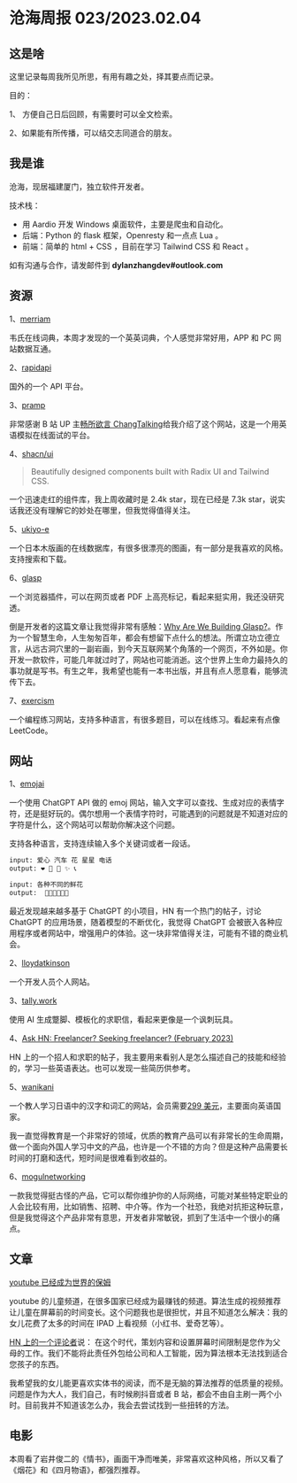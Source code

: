 # 沧海周报 023/2023.02.04

## 这是啥

这里记录每周我所见所思，有用有趣之处，择其要点而记录。

目的：

1、 方便自己日后回顾，有需要时可以全文检索。

2、如果能有所传播，可以结交志同道合的朋友。

## 我是谁

沧海，现居福建厦门，独立软件开发者。

技术栈：

- 用 Aardio 开发 Windows 桌面软件，主要是爬虫和自动化。
- 后端：Python 的 flask 框架，Openresty 和一点点 Lua 。
- 前端：简单的 html + CSS ，目前在学习 Tailwind CSS 和 React 。

如有沟通与合作，请发邮件到 **dylanzhangdev#outlook.com**

## 资源

1、[merriam](https://www.merriam-webster.com/)

韦氏在线词典，本周才发现的一个英英词典，个人感觉非常好用，APP 和 PC 网站数据互通。

2、[rapidapi](https://rapidapi.com/)

国外的一个 API 平台。

3、[pramp](https://www.pramp.com/#/)

非常感谢 B 站 UP 主[畅所欲言 ChangTalking](https://space.bilibili.com/3493088009914487)给我介绍了这个网站，这是一个用英语模拟在线面试的平台。

4、[shacn/ui](https://ui.shadcn.com/docs)

> Beautifully designed components built with Radix UI and Tailwind CSS.

一个迅速走红的组件库，我上周收藏时是 2.4k star，现在已经是 7.3k star，说实话我还没有理解它的妙处在哪里，但我觉得值得关注。

5、[ukiyo-e](https://ukiyo-e.org/)

一个日本木版画的在线数据库，有很多很漂亮的图画，有一部分是我喜欢的风格。支持搜索和下载。

6、[glasp](https://glasp.co/)

一个浏览器插件，可以在网页或者 PDF 上高亮标记，看起来挺实用，我还没研究透。

倒是开发者的这篇文章让我觉得非常有感触：[Why Are We Building Glasp?](https://glasp.co/articles/why-are-we-building-glasp)。作为一个智慧生命，人生匆匆百年，都会有想留下点什么的想法。所谓立功立德立言，从远古洞穴里的一副岩画，到今天互联网某个角落的一个网页，不外如是。你开发一款软件，可能几年就过时了，网站也可能消逝。这个世界上生命力最持久的事功就是写书。有生之年，我希望也能有一本书出版，并且有点人愿意看，能够流传下去。

7、[exercism](https://exercism.org/)

一个编程练习网站，支持多种语言，有很多题目，可以在线练习。看起来有点像 LeetCode。

## 网站

1、[emojai](https://www.emojai.app/)

一个使用 ChatGPT API 做的 emoj 网站，输入文字可以查找、生成对应的表情字符，还是挺好玩的。偶尔想用一个表情字符时，可能遇到的问题就是不知道对应的字符是什么，这个网站可以帮助你解决这个问题。

支持各种语言，支持连续输入多个关键词或者一段话。

```bash
input: 爱心 汽车 花 星星 电话
output: ❤️ 🚗 💐 ✨ 📞

input: 各种不同的鲜花
output:  💐🌹🌺🌻🌼🌷
```

最近发现越来越多基于 ChatGPT 的小项目，HN 有一个热门的帖子，讨论 ChatGPT 的应用场景，随着模型的不断优化，我觉得 ChatGPT 会被嵌入各种应用程序或者网站中，增强用户的体验。这一块非常值得关注，可能有不错的商业机会。

2、[lloydatkinson](https://www.lloydatkinson.net/)

一个开发人员个人网站。

3、[tally.work](https://tally.work/)

使用 AI 生成蹩脚、模板化的求职信，看起来更像是一个讽刺玩具。

4、[Ask HN: Freelancer? Seeking freelancer? (February 2023)](https://hackerweb.app/#/item/34612352)

HN 上的一个招人和求职的帖子，我主要用来看别人是怎么描述自己的技能和经验的，学习一些英语表达。也可以发现一些简历供参考。

5、[wanikani](https://www.wanikani.com/about)

一个教人学习日语中的汉字和词汇的网站，会员需要[299 美元](https://www.tofugu.com/news/wanikani-sale-2022/)，主要面向英语国家。

我一直觉得教育是一个非常好的领域，优质的教育产品可以有非常长的生命周期，做一个面向外国人学习中文的产品，也许是一个不错的方向？但是这种产品需要长时间的打磨和迭代，短时间是很难看到收益的。

6、[mogulnetworking](https://mogulnetworking.com/)

一款我觉得挺古怪的产品，它可以帮你维护你的人际网络，可能对某些特定职业的人会比较有用，比如销售、招聘、中介等。作为一个社恐，我绝对抗拒这种玩意，但是我觉得这个产品非常有意思，开发者非常敏锐，抓到了生活中一个很小的痛点。

## 文章

[youtube 已经成为世界的保姆](https://qz.com/youtube-has-become-the-worlds-nanny-1850047610)

youtube 的儿童频道，在很多国家已经成为最赚钱的频道。算法生成的视频推荐让儿童在屏幕前的时间变长。这个问题我也是很担忧，并且不知道怎么解决：我的女儿花费了太多的时间在 IPAD 上看视频（小红书、爱奇艺等）。

[HN 上的一个评论者](https://news.ycombinator.com/item?id=34598851)说：
在这个时代，策划内容和设置屏幕时间限制是您作为父母的工作。我们不能将此责任外包给公司和人工智能，因为算法根本无法找到适合您孩子的东西。

我希望我的女儿能更喜欢实体书的阅读，而不是无脑的算法推荐的低质量的视频。问题是作为大人，我们自己，有时候刷抖音或者 B 站，都会不由自主刷一两个小时。目前我并不知道该怎么办，我会去尝试找到一些扭转的方法。

## 电影

本周看了岩井俊二的《情书》，画面干净而唯美，非常喜欢这种风格，所以又看了《烟花》和《四月物语》，都强烈推荐。
